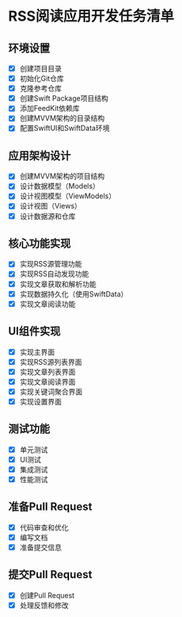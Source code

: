 # RSS阅读应用开发任务清单

## 环境设置
- [x] 创建项目目录
- [x] 初始化Git仓库
- [x] 克隆参考仓库
- [x] 创建Swift Package项目结构
- [x] 添加FeedKit依赖库
- [x] 创建MVVM架构的目录结构
- [x] 配置SwiftUI和SwiftData环境

## 应用架构设计
- [x] 创建MVVM架构的项目结构
- [x] 设计数据模型（Models）
- [x] 设计视图模型（ViewModels）
- [x] 设计视图（Views）
- [x] 设计数据源和仓库

## 核心功能实现
- [x] 实现RSS源管理功能
- [x] 实现RSS自动发现功能
- [x] 实现文章获取和解析功能
- [x] 实现数据持久化（使用SwiftData）
- [x] 实现文章阅读功能

## UI组件实现
- [x] 实现主界面
- [x] 实现RSS源列表界面
- [x] 实现文章列表界面
- [x] 实现文章阅读界面
- [x] 实现关键词聚合界面
- [x] 实现设置界面

## 测试功能
- [x] 单元测试
- [x] UI测试
- [x] 集成测试
- [x] 性能测试

## 准备Pull Request
- [x] 代码审查和优化
- [x] 编写文档
- [x] 准备提交信息

## 提交Pull Request
- [x] 创建Pull Request
- [x] 处理反馈和修改
